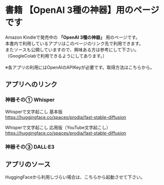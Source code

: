 # 書籍 【OpenAI 3種の神器】用のページです
 
Amazon Kindleで発売中の **「OpenAI 3種の神器」** 用のページです。<br>
本書内で利用しているアプリはこのページのリンク先で利用できます。<br>
またソースも公開していますので、興味ある方は参考にして下さい。<br>
（GoogleColabで利用できるようにしてあります。）<br>
<br>
※各アプリの利用にはOpenAIのAPIKeyが必要です。取得方法はこちらから。

## アプリへのリンク

### 神器その① Whisper
Whisperで文字起こし 基本版<br>
https://huggingface.co/spaces/prodia/fast-stable-diffusion

Whisperで文字起こし 応用版（YouTube文字起こし）<br>
https://huggingface.co/spaces/prodia/fast-stable-diffusion

### 神器その③ DALL·E3


## アプリのソース
HuggingFaceから利用しづらい場合は、こちらから起動させて下さい。